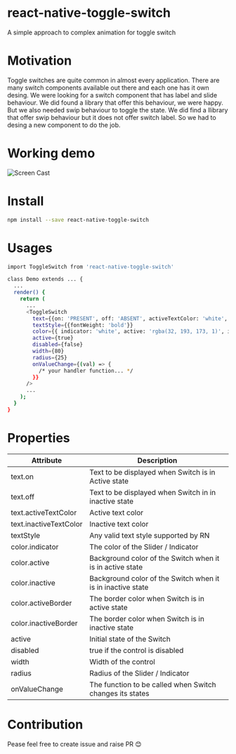 # react-native-toggle-switch
A simple approach to complex animation for toggle switch


# Motivation
Toggle switches are quite common in almost every application. There are many switch components available out there and each one has it own desing. We were looking for a switch component that has label and slide behaviour. We did found a library that offer this behaviour, we were happy. But we also needed swip behaviour to toggle the state. We did find a llibrary that offer swip behaviour but it does not offer switch label. So we had to desing a new component to do the job.

# Working demo
![Screen Cast](https://raw.githubusercontent.com/prsn/react-native-toggle-switch/master/resources/demo.gif)

# Install
```bash
npm install --save react-native-toggle-switch
```

# Usages
```bash
import ToggleSwitch from 'react-native-toggle-switch'

class Demo extends ... {
  ...
  render() {
    return (
      ...
      <ToggleSwitch
        text={{on: 'PRESENT', off: 'ABSENT', activeTextColor: 'white', inactiveTextColor: '#B7B8BA'}}
        textStyle={{fontWeight: 'bold'}}
        color={{ indicator: 'white', active: 'rgba(32, 193, 173, 1)', inactive:  'rgba( 247, 247, 247, 1)', activeBorder: '#41B4A4', inactiveBorder: '#E9E9E9'}}
        active={true}
        disabled={false}
        width={80}
        radius={25}
        onValueChange={(val) => {
          /* your handler function... */
        }}
      />
      ...
    );
  }
}
```

# Properties

| Attribute | Description |
| --- | --- |
| text.on | Text to be displayed when Switch is in Active state |
| text.off | Text to be displayed when Switch in in inactive state |
| text.activeTextColor | Active text color |
| text.inactiveTextColor | Inactive text color |
| textStyle | Any valid text style supported by RN |
| color.indicator | The color of the Slider / Indicator |
| color.active | Background color of the Switch when it is in active state |
| color.inactive | Background color of the Switch when it is in inactive state |
| color.activeBorder | The border color when Switch is in active state |
| color.inactiveBorder | The border color when Switch is in inactive state |
| active | Initial state of the Switch |
| disabled | true if the control is disabled |
| width | Width of the control |
| radius | Radius of the Slider / Indicator |
| onValueChange | The function to be called when Switch changes its states |

# Contribution
Pease feel free to create issue and raise PR :blush:
